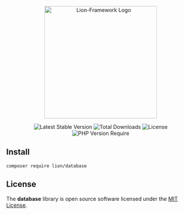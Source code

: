 <p align="center">
  <a href="https://lion-client.vercel.app/" target="_blank">
    <img
         src="https://user-images.githubusercontent.com/56183278/230516080-096130be-e474-4f3a-a78a-44d3973ff715.png"
         width="300"
         alt="Lion-Framework Logo"
    >
  </a>
</p>

<p align="center">
  <img src="http://poser.pugx.org/lion/database/v" alt="Latest Stable Version">
  <img src="http://poser.pugx.org/lion/database/downloads" alt="Total Downloads">
  <img src="http://poser.pugx.org/lion/database/license" alt="License">
  <img src="http://poser.pugx.org/lion/database/require/php" alt="PHP Version Require">
</p>

## Install
```shell
composer require lion/database
```

## License

The <strong>database</strong> library is open source software licensed under the [MIT License](https://github.com/Lion-Packages/database/blob/main/LICENSE).